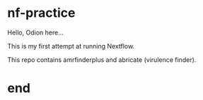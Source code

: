 # nf-practice
Hello, Odion here...

This is my first attempt at running Nextflow. 

This repo contains amrfinderplus and abricate (virulence finder).

# end
